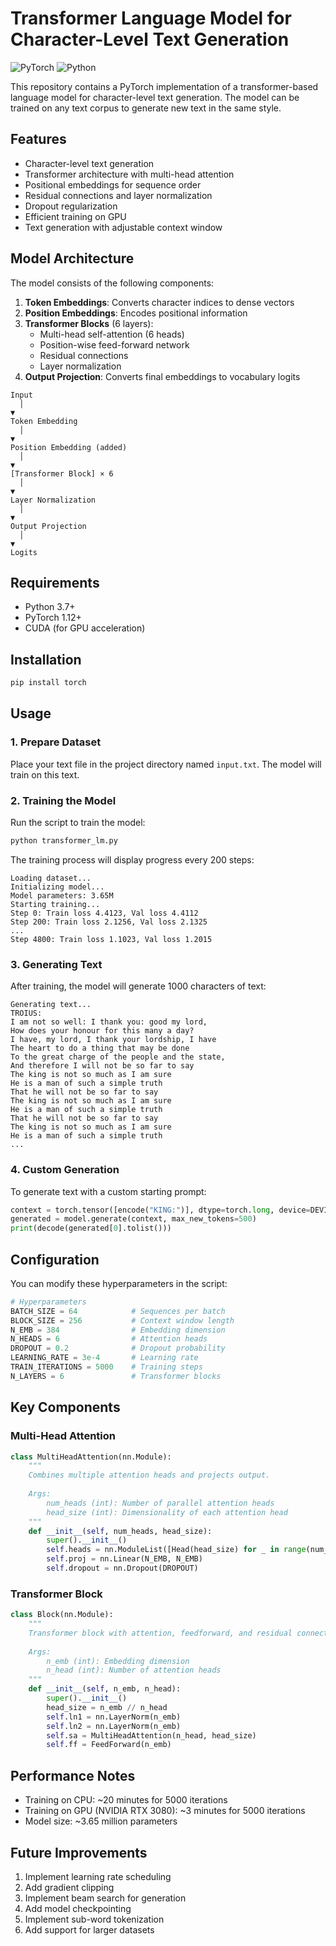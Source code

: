 # Transformer Language Model for Character-Level Text Generation

![PyTorch](https://img.shields.io/badge/PyTorch-%23EE4C2C.svg?style=for-the-badge&logo=PyTorch&logoColor=white)
![Python](https://img.shields.io/badge/python-3670A0?style=for-the-badge&logo=python&logoColor=ffdd54)

This repository contains a PyTorch implementation of a transformer-based language model for character-level text generation. The model can be trained on any text corpus to generate new text in the same style.

## Features

- Character-level text generation
- Transformer architecture with multi-head attention
- Positional embeddings for sequence order
- Residual connections and layer normalization
- Dropout regularization
- Efficient training on GPU
- Text generation with adjustable context window

## Model Architecture

The model consists of the following components:

1. **Token Embeddings**: Converts character indices to dense vectors
2. **Position Embeddings**: Encodes positional information
3. **Transformer Blocks** (6 layers):
   - Multi-head self-attention (6 heads)
   - Position-wise feed-forward network
   - Residual connections
   - Layer normalization
4. **Output Projection**: Converts final embeddings to vocabulary logits

```
Input
  │
▼
Token Embedding
  │
▼
Position Embedding (added)
  │
▼
[Transformer Block] × 6
  │
▼
Layer Normalization
  │
▼
Output Projection
  │
▼
Logits
```

## Requirements

- Python 3.7+
- PyTorch 1.12+
- CUDA (for GPU acceleration)

## Installation

```bash
pip install torch
```

## Usage

### 1. Prepare Dataset

Place your text file in the project directory named `input.txt`. The model will train on this text.

### 2. Training the Model

Run the script to train the model:

```bash
python transformer_lm.py
```

The training process will display progress every 200 steps:

```
Loading dataset...
Initializing model...
Model parameters: 3.65M
Starting training...
Step 0: Train loss 4.4123, Val loss 4.4112
Step 200: Train loss 2.1256, Val loss 2.1325
...
Step 4800: Train loss 1.1023, Val loss 1.2015
```

### 3. Generating Text

After training, the model will generate 1000 characters of text:

```
Generating text...
TROIUS:
I am not so well: I thank you: good my lord,
How does your honour for this many a day?
I have, my lord, I thank your lordship, I have
The heart to do a thing that may be done
To the great charge of the people and the state,
And therefore I will not be so far to say
The king is not so much as I am sure
He is a man of such a simple truth
That he will not be so far to say
The king is not so much as I am sure
He is a man of such a simple truth
That he will not be so far to say
The king is not so much as I am sure
He is a man of such a simple truth
...
```

### 4. Custom Generation

To generate text with a custom starting prompt:

```python
context = torch.tensor([encode("KING:")], dtype=torch.long, device=DEVICE)
generated = model.generate(context, max_new_tokens=500)
print(decode(generated[0].tolist()))
```

## Configuration

You can modify these hyperparameters in the script:

```python
# Hyperparameters
BATCH_SIZE = 64            # Sequences per batch
BLOCK_SIZE = 256           # Context window length
N_EMB = 384                # Embedding dimension
N_HEADS = 6                # Attention heads
DROPOUT = 0.2              # Dropout probability
LEARNING_RATE = 3e-4       # Learning rate
TRAIN_ITERATIONS = 5000    # Training steps
N_LAYERS = 6               # Transformer blocks
```

## Key Components

### Multi-Head Attention

```python
class MultiHeadAttention(nn.Module):
    """
    Combines multiple attention heads and projects output.
    
    Args:
        num_heads (int): Number of parallel attention heads
        head_size (int): Dimensionality of each attention head
    """
    def __init__(self, num_heads, head_size):
        super().__init__()
        self.heads = nn.ModuleList([Head(head_size) for _ in range(num_heads)])
        self.proj = nn.Linear(N_EMB, N_EMB)
        self.dropout = nn.Dropout(DROPOUT)
```

### Transformer Block

```python
class Block(nn.Module):
    """
    Transformer block with attention, feedforward, and residual connections.
    
    Args:
        n_emb (int): Embedding dimension
        n_head (int): Number of attention heads
    """
    def __init__(self, n_emb, n_head):
        super().__init__()
        head_size = n_emb // n_head
        self.ln1 = nn.LayerNorm(n_emb)
        self.ln2 = nn.LayerNorm(n_emb)
        self.sa = MultiHeadAttention(n_head, head_size)
        self.ff = FeedForward(n_emb)
```

## Performance Notes

- Training on CPU: ~20 minutes for 5000 iterations
- Training on GPU (NVIDIA RTX 3080): ~3 minutes for 5000 iterations
- Model size: ~3.65 million parameters

## Future Improvements

1. Implement learning rate scheduling
2. Add gradient clipping
3. Implement beam search for generation
4. Add model checkpointing
5. Implement sub-word tokenization
6. Add support for larger datasets

